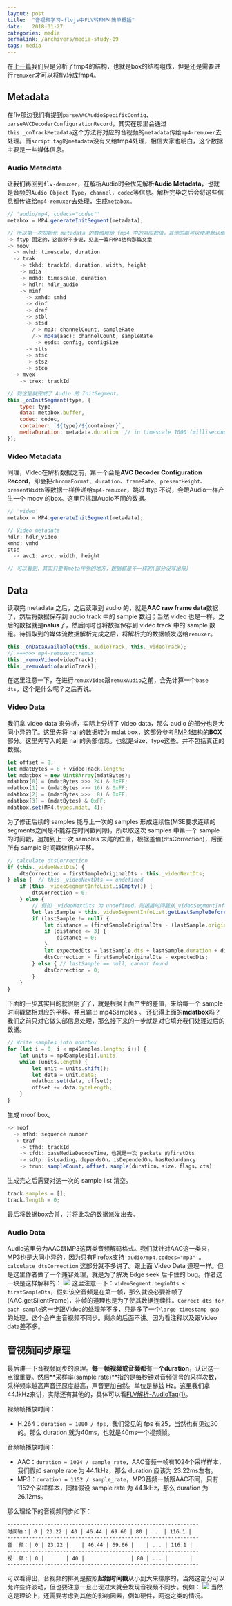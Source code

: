 ```yaml
---
layout: post
title:  "音视频学习-flvjs中FLV转FMP4简单概括"
date:   2018-01-27
categories: media
permalink: /archivers/media-study-09
tags: media
---
```


在[上一篇](https://lucius0.github.io/2018/01/16/archivers/media-study-08/)我们只是分析了fmp4的结构，也就是box的结构组成，但是还是需要进行`remuxer`才可以将flv转成fmp4。

## Metadata
在flv那边我们有提到`parseAACAudioSpecificConfig`、`parseAVCDecoderConfigurationRecord`，其实在那里会通过`this._onTrackMetadata`这个方法将对应的音视频的`metadata`传给`mp4-remuxer`去处理。而`script tag`的`metadata`没有交给fmp4处理，相信大家也明白，这个数据主要是一些媒体信息。

### Audio Metadata
让我们再回到`flv-demuxer`，在解析Audio时会优先解析**Audio Metadata**，也就是音频的`Audio Object Type`，`channel`，`codec`等信息。解析完毕之后会将这些信息都传递给`mp4-remuxer`去处理，生成`metabox`。
```js
// 'audio/mp4, codecs="codec"'
metabox = MP4.generateInitSegment(metadata);

// 所以第一次初始化 metadata 的数值填给 fmp4 中的对应数值，其他的都可以使用默认值
-> ftyp 固定的，这部分不多说，见上一篇FMP4结构那篇文章
-> moov
  -> mvhd: timescale, duration
  -> trak
    -> tkhd: trackId, duration, width, height
    -> mdia
    -> mdhd: timescale, duration
    -> hdlr: hdlr_audio
    -> minf
      -> xmhd: smhd
      -> dinf
      -> dref
      -> stbl
      -> stsd
        /-> mp3: channelCount, sampleRate
        /-> mp4a(aac): channelCount, sampleRate
         -> esds: config, configSize
      -> stts
      -> stsc
      -> stsz
      -> stco
  -> mvex
    -> trex: trackId

// 到这里就完成了 Audio 的 InitSegment。
this._onInitSegment(type, {
    type: type,
    data: metabox.buffer,
    codec: codec,
    container: `${type}/${container}`,
    mediaDuration: metadata.duration  // in timescale 1000 (milliseconds)
});
```

### Video Metadata
同理，Video在解析数据之前，第一个会是**AVC Decoder Configuration Record**，即会把`chromaFormat`、`duration`、`frameRate`、`presentHeight`、`presentWidth`等数据一样传递给`mp4-remuxer`，跳过 ftyp 不说，会跟Audio一样产生一个 moov 的box。这里只挑跟Audio不同的数据。
```js
// 'video'
metabox = MP4.generateInitSegment(metadata);

// Video metadata
hdlr: hdlr_video
xmhd: vmhd
stsd
  -> avc1: avcc, width, height

// 可以看到，其实只要有meta传参的地方，数据都是不一样的(部分没写出来)
```

## Data
读取完 metadata 之后，之后读取到 audio 的，就是**AAC raw frame data**数据了，然后将数据保存到 audio track 中的 sample 数组；当然 video 也是一样，之后的数据就是**nalus**了，然后同时也将数据保存到 video track 中的 sample 数组。待抓取到的媒体流数据解析完成之后，将解析完的数据帧发送给`remuxer`。
```js
this._onDataAvailable(this._audioTrack, this._videoTrack);
// ===>>> mp4-remuxer::remux
this._remuxVideo(videoTrack);
this._remuxAudio(audioTrack);
```
在这里注意一下，在进行`remuxVideo`跟`remuxAudio`之前，会先计算一个`base dts`，这个是什么呢？之后再说。

### Video Data
我们拿 video data 来分析，实际上分析了 video data，那么 audio 的部分也是大同小异的了。这里先将 nal 的数据转为 mdat box，这部分参考[FMP4结构](https://lucius0.github.io/2018/01/16/archivers/media-study-08/)的**BOX**部分。这里先写入的是 nal 的头部信息。也就是size、type这些。并不包括真正的数据。
```js
let offset = 8;
let mdatBytes = 8 + videoTrack.length;
let mdatbox = new Uint8Array(mdatBytes);
mdatbox[0] = (mdatBytes >>> 24) & 0xFF;
mdatbox[1] = (mdatBytes >>> 16) & 0xFF;
mdatbox[2] = (mdatBytes >>>  8) & 0xFF;
mdatbox[3] = (mdatBytes) & 0xFF;
mdatbox.set(MP4.types.mdat, 4);
```
为了修正后续的 samples 能与上一次的 samples 形成连续性(MSE要求连续的segments之间是不能存在时间戳间隙)，所以取这次 samples 中第一个 sample 的时间戳，追加到上一次 samples 末尾的位置，根据差值(dtsCorrection)，后面所有 sample 时间戳做相应平移。
```js
// calculate dtsCorrection
if (this._videoNextDts) {
    dtsCorrection = firstSampleOriginalDts - this._videoNextDts;
} else {  // this._videoNextDts == undefined
    if (this._videoSegmentInfoList.isEmpty()) {
        dtsCorrection = 0;
    } else {
        // 假如 _videoNextDts 为 undefined，则根据时间戳从_videoSegmentInfoList 中找到最后一个 sample 的信息
        let lastSample = this._videoSegmentInfoList.getLastSampleBefore(firstSampleOriginalDts);
        if (lastSample != null) {
            let distance = (firstSampleOriginalDts - (lastSample.originalDts + lastSample.duration));
            if (distance <= 3) {
                distance = 0;
            }
            let expectedDts = lastSample.dts + lastSample.duration + distance;
            dtsCorrection = firstSampleOriginalDts - expectedDts;
        } else { // lastSample == null, cannot found
            dtsCorrection = 0;
        }
    }
}
```
下面的一步其实目的就很明了了，就是根据上面产生的差值，来给每一个 sample 时间戳做相对应的平移。并且输出 mp4Samples 。
还记得上面的**mdatbox**吗？我们之前只对它做头部信息处理，那么接下来的一步就是对它填充我们处理过后的数据。
```js
// Write samples into mdatbox
for (let i = 0; i < mp4Samples.length; i++) {
    let units = mp4Samples[i].units;
    while (units.length) {
        let unit = units.shift();
        let data = unit.data;
        mdatbox.set(data, offset);
        offset += data.byteLength;
    }
}
```
生成  moof box。
```js
-> moof
  -> mfhd: sequence number
  -> traf
    -> tfhd: trackId
    -> tfdt: baseMediaDecodeTime，也就是一次 packets 的firstDts
    -> sdtp: isLeading，dependsOn，isDependedOn，hasRedundancy
    -> trun: sampleCount，offset，sample(duration，size，flags，cts)
```
生成完之后需要对这一次的 sample list 清空。
```js
track.samples = [];
track.length = 0;
```
最后将数据box合并，并将此次的数据派发出去。

### Audio Data
Audio这里分为AAC跟MP3这两类音频解码格式。我们就针对AAC这一类来，MP3也是大同小异的，因为只有Firefox支持`'audio/mp4,codecs="mp3"'`。
`calculate dtsCorrection` 这部分就不多讲了。跟上面 Video Data 道理一样。但是这里作者做了一个兼容处理，就是为了解决 Edge seek 后卡住的 bug。作者这一块是这样解释的：
![](/images/qiniu/180127162635.png)
这里注意一下：`videoSegment.beginDts < firstSampleDts`，假如该空音频是在第一帧，那么就没必要补帧了(AAC.getSilentFrame)，补帧的道理也是为了使其数据连续性。`Correct dts for each sample`这一步跟Video的处理差不多，只是多了一个`large timestamp gap`的处理，这个会产生音视频不同步。剩余的后面不讲。因为看注释以及跟Video data差不多。

## 音视频同步原理
最后讲一下音视频同步的原理。**每一帧视频或音频都有一个duration**，认识这一点很重要。然后**采样率(sample rate)**指的是每秒钟对音频信号的采样次数，采样频率越高声音还原度越高，声音更加自然。单位是赫兹 Hz。这里我们拿44.1kHz来讲，实际还有其他的，具体可以看[FLV解析-AudioTag(1)](https://lucius0.github.io/2017/12/27/archivers/media-study-03/)。

视频帧播放时间：
- H.264：`duration = 1000 / fps`，我们常见的 fps 有25，当然也有见过30的。那么 duration 就为40ms，也就是40ms一个视频帧。

音频帧播放时间：
- AAC：`duration = 1024 / sample_rate`，AAC音频一帧有1024个采样样本，我们假如 sample rate 为 44.1kHz，那么 duration 应该为 23.22ms左右。
- MP3：`duration = 1152 / sample_rate`，MP3音频一帧跟AAC不同，只有1152个采样样本，同样假设 sample rate 为 44.1kHz，那么 duration 为 26.12ms。

那么理论下的音视频同步如下：
```
--------------------------------------------------------------
时间轴：| 0 | 23.22 | 40 | 46.44 | 69.66 | 80 | ... | 116.1 |
--------------------------------------------------------------
音  频：| 0 | 23.22 |    | 46.44 | 69.66 |    | ... | 116.1 | 
--------------------------------------------------------------
视  频：| 0 |       | 40 |               | 80 | ... |       |
--------------------------------------------------------------
```
可以看得出，音视频的排列是按照**起始时间戳**从小到大来排序的，当然这部分可以允许些许波动，但也要注意一旦出现过大就会发现音视频不同步。例如：
![](/images/qiniu/180127162849.png)
当然这是理论上，还需要考虑到其他的影响因素，例如硬件，网速之类的情况。